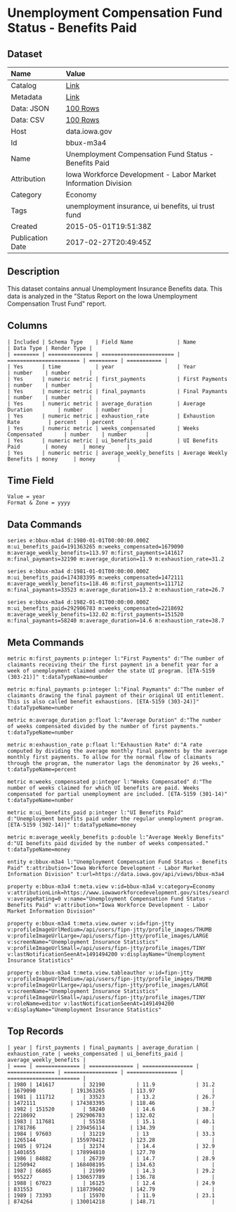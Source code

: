 # Unemployment Compensation Fund Status - Benefits Paid

## Dataset

| Name | Value |
| :--- | :---- |
| Catalog | [Link](https://catalog.data.gov/dataset/unemployment-compensation-fund-status-benefits-paid) |
| Metadata | [Link](https://data.iowa.gov/api/views/bbux-m3a4) |
| Data: JSON | [100 Rows](https://data.iowa.gov/api/views/bbux-m3a4/rows.json?max_rows=100) |
| Data: CSV | [100 Rows](https://data.iowa.gov/api/views/bbux-m3a4/rows.csv?max_rows=100) |
| Host | data.iowa.gov |
| Id | bbux-m3a4 |
| Name | Unemployment Compensation Fund Status - Benefits Paid |
| Attribution | Iowa Workforce Development - Labor Market Information Division |
| Category | Economy |
| Tags | unemployment insurance, ui benefits, ui trust fund |
| Created | 2015-05-01T19:51:38Z |
| Publication Date | 2017-02-27T20:49:45Z |

## Description

This dataset contains annual Unemployment Insurance Benefits data. This data is analyzed in the "Status Report on the Iowa Unemployment Compensation Trust Fund" report.

## Columns

```ls
| Included | Schema Type    | Field Name              | Name                    | Data Type | Render Type |
| ======== | ============== | ======================= | ======================= | ========= | =========== |
| Yes      | time           | year                    | Year                    | number    | number      |
| Yes      | numeric metric | first_payments          | First Payments          | number    | number      |
| Yes      | numeric metric | final_paymants          | Final Paymants          | number    | number      |
| Yes      | numeric metric | average_duration        | Average Duration        | number    | number      |
| Yes      | numeric metric | exhaustion_rate         | Exhaustion Rate         | percent   | percent     |
| Yes      | numeric metric | weeks_compensated       | Weeks Compensated       | number    | number      |
| Yes      | numeric metric | ui_benefits_paid        | UI Benefits Paid        | money     | money       |
| Yes      | numeric metric | average_weekly_benefits | Average Weekly Benefits | money     | money       |
```

## Time Field

```ls
Value = year
Format & Zone = yyyy
```

## Data Commands

```ls
series e:bbux-m3a4 d:1980-01-01T00:00:00.000Z m:ui_benefits_paid=191363265 m:weeks_compensated=1679090 m:average_weekly_benefits=113.97 m:first_payments=141617 m:final_paymants=32190 m:average_duration=11.9 m:exhaustion_rate=31.2

series e:bbux-m3a4 d:1981-01-01T00:00:00.000Z m:ui_benefits_paid=174383395 m:weeks_compensated=1472111 m:average_weekly_benefits=118.46 m:first_payments=111712 m:final_paymants=33523 m:average_duration=13.2 m:exhaustion_rate=26.7

series e:bbux-m3a4 d:1982-01-01T00:00:00.000Z m:ui_benefits_paid=292906783 m:weeks_compensated=2218692 m:average_weekly_benefits=132.02 m:first_payments=151520 m:final_paymants=58240 m:average_duration=14.6 m:exhaustion_rate=38.7
```

## Meta Commands

```ls
metric m:first_payments p:integer l:"First Payments" d:"The number of claimants receiving their the first payment in a benefit year for a week of unemployment claimed under the state UI program. [ETA-5159 (303-21)]" t:dataTypeName=number

metric m:final_paymants p:integer l:"Final Paymants" d:"The number of claimants drawing the final payment of their original UI entitlement. This is also called benefit exhaustions. [ETA-5159 (303-24)]" t:dataTypeName=number

metric m:average_duration p:float l:"Average Duration" d:"The number of weeks compensated divided by the number of first payments." t:dataTypeName=number

metric m:exhaustion_rate p:float l:"Exhaustion Rate" d:"A rate computed by dividing the average monthly final payments by the average monthly first payments. To allow for the normal flow of claimants through the program, the numerator lags the denominator by 26 weeks," t:dataTypeName=percent

metric m:weeks_compensated p:integer l:"Weeks Compensated" d:"The number of weeks claimed for which UI benefits are paid. Weeks compensated for partial unemployment are included. [ETA-5159 (301-14)" t:dataTypeName=number

metric m:ui_benefits_paid p:integer l:"UI Benefits Paid" d:"Unemployment benefits paid under the regular unemployment program. [ETA-5159 (302-14)]" t:dataTypeName=money

metric m:average_weekly_benefits p:double l:"Average Weekly Benefits" d:"UI benefits paid divided by the number of weeks compensated." t:dataTypeName=money

entity e:bbux-m3a4 l:"Unemployment Compensation Fund Status - Benefits Paid" t:attribution="Iowa Workforce Development - Labor Market Information Division" t:url=https://data.iowa.gov/api/views/bbux-m3a4

property e:bbux-m3a4 t:meta.view v:id=bbux-m3a4 v:category=Economy v:attributionLink=https://www.iowaworkforcedevelopment.gov/sites/search.iowaworkforcedevelopment.gov/files/unemploymentcomp_trustfund_statusreport_1.pdf v:averageRating=0 v:name="Unemployment Compensation Fund Status - Benefits Paid" v:attribution="Iowa Workforce Development - Labor Market Information Division"

property e:bbux-m3a4 t:meta.view.owner v:id=fipn-jtty v:profileImageUrlMedium=/api/users/fipn-jtty/profile_images/THUMB v:profileImageUrlLarge=/api/users/fipn-jtty/profile_images/LARGE v:screenName="Unemployment Insurance Statistics" v:profileImageUrlSmall=/api/users/fipn-jtty/profile_images/TINY v:lastNotificationSeenAt=1491494200 v:displayName="Unemployment Insurance Statistics"

property e:bbux-m3a4 t:meta.view.tableauthor v:id=fipn-jtty v:profileImageUrlMedium=/api/users/fipn-jtty/profile_images/THUMB v:profileImageUrlLarge=/api/users/fipn-jtty/profile_images/LARGE v:screenName="Unemployment Insurance Statistics" v:profileImageUrlSmall=/api/users/fipn-jtty/profile_images/TINY v:roleName=editor v:lastNotificationSeenAt=1491494200 v:displayName="Unemployment Insurance Statistics"
```

## Top Records

```ls
| year | first_payments | final_paymants | average_duration | exhaustion_rate | weeks_compensated | ui_benefits_paid | average_weekly_benefits | 
| ==== | ============== | ============== | ================ | =============== | ================= | ================ | ======================= | 
| 1980 | 141617         | 32190          | 11.9             | 31.2            | 1679090           | 191363265        | 113.97                  | 
| 1981 | 111712         | 33523          | 13.2             | 26.7            | 1472111           | 174383395        | 118.46                  | 
| 1982 | 151520         | 58240          | 14.6             | 38.7            | 2218692           | 292906783        | 132.02                  | 
| 1983 | 117681         | 55158          | 15.1             | 40.1            | 1781786           | 239456114        | 134.39                  | 
| 1984 | 97603          | 31219          | 13               | 33.3            | 1265144           | 155970412        | 123.28                  | 
| 1985 | 97124          | 32174          | 14.4             | 32.9            | 1401655           | 178994810        | 127.70                  | 
| 1986 | 84882          | 26739          | 14.7             | 28.9            | 1250942           | 168408195        | 134.63                  | 
| 1987 | 66865          | 21999          | 14.3             | 29.2            | 955227            | 130657789        | 136.78                  | 
| 1988 | 67023          | 16125          | 12.4             | 24.9            | 831553            | 118739602        | 142.79                  | 
| 1989 | 73393          | 15970          | 11.9             | 23.1            | 874264            | 130014218        | 148.71                  | 
```